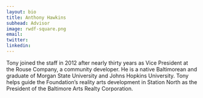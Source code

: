 ```yaml
---
layout: bio
title: Anthony Hawkins
subhead: Advisor
image: rwdf-square.png
email:
twitter:
linkedin:
---
```


Tony joined the staff in 2012 after nearly thirty years as Vice President at the Rouse Company, a community developer. He is a native Baltimorean and graduate of Morgan State University and Johns Hopkins University. Tony helps guide the Foundation’s reality arts development in Station North as the President of the Baltimore Arts Realty Corporation.


